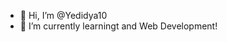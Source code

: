 - 👋 Hi, I’m @Yedidya10
- 🌱 I’m currently learningt and Web Development!

<!---
Yedidya10/Yedidya10 is a ✨ special ✨ repository because its `README.md` (this file) appears on your GitHub profile.
You can click the Preview link to take a look at your changes.
--->
